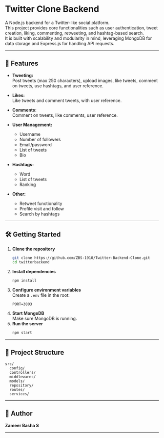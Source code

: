 # Twitter Clone Backend

A Node.js backend for a Twitter-like social platform.  
This project provides core functionalities such as user authentication, tweet creation, liking, commenting, retweeting, and hashtag-based search.  
It is built with scalability and modularity in mind, leveraging MongoDB for data storage and Express.js for handling API requests.

---

## 🚀 Features

- **Tweeting:**  
  Post tweets (max 250 characters), upload images, like tweets, comment on tweets, use hashtags, and user reference.

- **Likes:**  
  Like tweets and comment tweets, with user reference.

- **Comments:**  
  Comment on tweets, like comments, user reference.

- **User Management:**  
  - Username  
  - Number of followers  
  - Email/password  
  - List of tweets  
  - Bio

- **Hashtags:**  
  - Word  
  - List of tweets  
  - Ranking

- **Other:**  
  - Retweet functionality  
  - Profile visit and follow  
  - Search by hashtags

---

## 🛠️ Getting Started

1. **Clone the repository**
   ```sh
   git clone https://github.com/ZBS-1910/Twitter-Backend-Clone.git
   cd twitterbackend
   ```
2. **Install dependencies**
   ```sh
   npm install
   ```
3. **Configure environment variables**  
   Create a `.env` file in the root:
   ```env
   PORT=3003
   ```
4. **Start MongoDB**  
   Make sure MongoDB is running.
5. **Run the server**
   ```sh
   npm start
   ```

---

## 📁 Project Structure

```
src/
  config/
  controllers/
  middlewares/
  models/
  repository/
  routes/
  services/
```

---

## 👤 Author

**Zameer Basha S**

---
